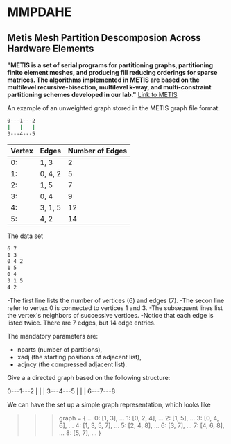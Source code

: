 # MMPDAHE
## Metis Mesh Partition Descomposion Across Hardware Elements

**"METIS is a set of serial programs for partitioning graphs, partitioning finite element meshes, and producing fill reducing orderings for sparse matrices. The algorithms implemented in METIS are based on the multilevel recursive-bisection, multilevel k-way, and multi-constraint partitioning schemes developed in our lab."** [Link to METIS](http://glaros.dtc.umn.edu/gkhome/metis/metis/overview)

An example of an unweighted graph stored in the METIS graph file format.

```sh
0---1---2
|   |   |
3---4---5
```

| Vertex |  Edges    | Number of Edges  |  
| ------ |   ------  |     ------       |
|  0:    |   1, 3    |      2           |
|  1:    |   0, 4, 2 |      5           |
|  2:    |   1, 5    |      7           |
|  3:    |   0, 4    |      9           |
|  4:    |   3, 1, 5 |      12          |
|  5:    |   4, 2    |      14          |  

The data set 
```sh
6 7
1 3
0 4 2
1 5
0 4
3 1 5
4 2
```
-The first line lists  the number of vertices (6) and edges (7).
-The secon line refer to vertex 0 is connected to vertices 1 and 3.
-The subsequent lines list the vertex's neighbors of successive vertices.
-Notice that each edge is listed twice. There are 7 edges, but 14 edge entries.

The mandatory parameters are:
- nparts (number of partitions), 
- xadj (the starting positions of adjacent list),
- adjncy (the compressed adjacent list).

Give a a directed graph based on the following structure:

0---1---2
|   |   |
3---4---5
|   |   |
6---7---8

We can have the set up a simple graph representation, which looks like

>>> graph = {
...    0: [1, 3],
...    1: [0, 2, 4],
...    2: [1, 5],
...    3: [0, 4, 6],
...    4: [1, 3, 5, 7],
...    5: [2, 4, 8],
...    6: [3, 7],
...    7: [4, 6, 8],
...    8: [5, 7],
... }
